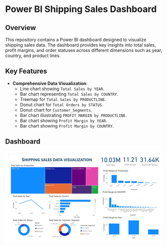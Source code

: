 # Power BI Shipping Sales Dashboard

## Overview
This repository contains a Power BI dashboard designed to visualize shipping sales data. The dashboard provides key insights into total sales, profit margins, and order statuses across different dimensions such as year, country, and product lines.

## Key Features
- **Comprehensive Data Visualization**:
  - Line chart showing `Total Sales by YEAR`.
  - Bar chart representing `Total Sales by COUNTRY`.
  - Treemap for `Total Sales by PRODUCTLINE`.
  - Donut chart for `Total Orders by STATUS`.
  - Donut chart for `Customer_Segments`.
  - Bar chart illustrating `PROFIT MARGIN by PRODUCTLINE`.
  -  Bar chart showing `Profit Margin by YEAR`.
  -  Bar chart showing `Profit Margin by COUNTRY`.

## Dashboard
![Dashboard Screenshot](https://github.com/ruchira30/Sales-Data-Visualization-using-Power-BI-/blob/main/sales%20dashboard%20final_page-0001.jpg)


